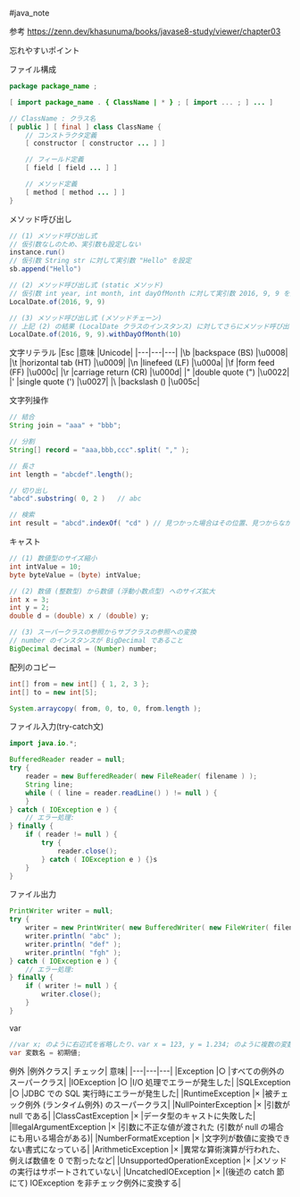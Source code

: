 #java_note

参考
https://zenn.dev/khasunuma/books/javase8-study/viewer/chapter03

忘れやすいポイント

ファイル構成
```java
package package_name ;

[ import package_name . { ClassName | * } ; [ import ... ; ] ... ]

// ClassName : クラス名
[ public ] [ final ] class ClassName {
    // コンストラクタ定義
    [ constructor [ constructor ... ] ]

    // フィールド定義
    [ field [ field ... ] ]

    // メソッド定義
    [ method [ method ... ] ]
}
```

メソッド呼び出し
```java
// (1) メソッド呼び出し式
// 仮引数なしのため、実引数も設定しない
instance.run()
// 仮引数 String str に対して実引数 "Hello" を設定
sb.append("Hello")

// (2) メソッド呼び出し式 (static メソッド)
// 仮引数 int year, int month, int dayOfMonth に対して実引数 2016, 9, 9 を設定
LocalDate.of(2016, 9, 9)

// (3) メソッド呼び出し式 (メソッドチェーン)
// 上記 (2) の結果 (LocalDate クラスのインスタンス) に対してさらにメソッド呼び出し式 (1) を適用
LocalDate.of(2016, 9, 9).withDayOfMonth(10)
```

文字リテラル
|Esc	|意味	|Unicode|
|---|---|---|
|\b	|backspace (BS)	|\u0008|
|\t	|horizontal tab (HT)	|\u0009|
|\n	|linefeed (LF)	|\u000a|
|\f	|form feed (FF)	|\u000c|
|\r	|carriage return (CR)	|\u000d|
|\"	|double quote (")	|\u0022|
|\'	|single quote (')	|\u0027|
|\\	|backslash ()	|\u005c|

文字列操作
```java
// 結合
String join = "aaa" + "bbb";

// 分割
String[] record = "aaa,bbb,ccc".split( "," );

// 長さ
int length = "abcdef".length();

// 切り出し
"abcd".substring( 0, 2 )   // abc

// 検索
int result = "abcd".indexOf( "cd" ) // 見つかった場合はその位置、見つからなかった場合は-1が返る
```

キャスト
```java
// (1) 数値型のサイズ縮小
int intValue = 10;
byte byteValue = (byte) intValue;

// (2) 数値 (整数型) から数値 (浮動小数点型) へのサイズ拡大
int x = 3;
int y = 2;
double d = (double) x / (double) y;

// (3) スーパークラスの参照からサブクラスの参照への変換
// number のインスタンスが BigDecimal であること
BigDecimal decimal = (Number) number;
```

配列のコピー
```java
int[] from = new int[] { 1, 2, 3 };
int[] to = new int[5];

System.arraycopy( from, 0, to, 0, from.length );
```

ファイル入力(try-catch文)
```java
import java.io.*;

BufferedReader reader = null;
try {
    reader = new BufferedReader( new FileReader( filename ) );
    String line;
    while ( ( line = reader.readLine() ) != null ) {
    }
} catch ( IOException e ) {
    // エラー処理:  
} finally {
    if ( reader != null ) {
        try {
        	reader.close();
        } catch ( IOException e ) {}s
    }
}
```

ファイル出力
```java
PrintWriter writer = null;
try {
    writer = new PrintWriter( new BufferedWriter( new FileWriter( filename ) ) ); 
    writer.println( "abc" );
    writer.println( "def" );
    writer.println( "fgh" );
} catch ( IOException e ) {
    // エラー処理:   
} finally {
    if ( writer != null ) {
        writer.close();
    }
}
```

var
```java
//var x; のように右辺式を省略したり、var x = 123, y = 1.234; のように複数の変数を宣言することはできません。
var 変数名 = 初期値;
```

例外
|例外クラス|	チェック|	意味|
|---|---|---|
|Exception	|○	|すべての例外のスーパークラス|
|IOException	|○	|I/O 処理でエラーが発生した|
|SQLException	|○	|JDBC での SQL 実行時にエラーが発生した|
|RuntimeException	|×	|被チェック例外 (ランタイム例外) のスーパークラス|
|NullPointerException	|×	|引数が null である|
|ClassCastException	|×	|データ型のキャストに失敗した|
|IllegalArgumentException	|×	|引数に不正な値が渡された (引数が null の場合にも用いる場合がある)|
|NumberFormatException	|×	|文字列が数値に変換できない書式になっている|
|ArithmeticException	|×	|異常な算術演算が行われた、例えば数値を 0 で割ったなど|
|UnsupportedOperationException	|×	|メソッドの実行はサポートされていない|
|UncatchedIOException	|×	|(後述の catch 節にて) IOException を非チェック例外に変換する|
